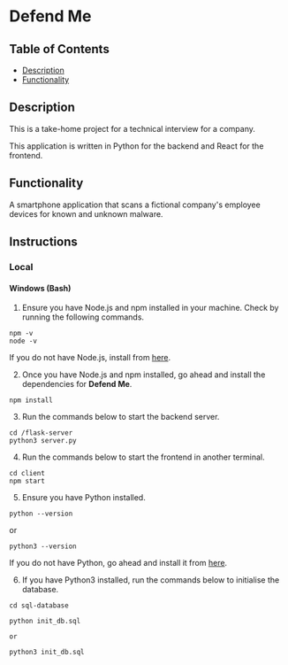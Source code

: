 # Defend Me

## Table of Contents

- [Description](#description)
- [Functionality](#functionality)


## Description

This is a take-home project for a technical interview for a company.

This application is written in Python for the backend and React for the frontend.

## Functionality

A smartphone application that scans a fictional company's employee devices for known and unknown malware.

## Instructions

### Local

#### Windows (Bash)

1. Ensure you have Node.js and npm installed in your machine. Check by running the following commands.

```
npm -v
node -v
```

If you do not have Node.js, install from [here](https://nodejs.org/en/download).

2. Once you have Node.js and npm installed, go ahead and install the dependencies for **Defend Me**.

```
npm install
```

3. Run the commands below to start the backend server.

```
cd /flask-server
python3 server.py
```

4. Run the commands below to start the frontend in another terminal.

```
cd client
npm start
```

5. Ensure you have Python installed.

```
python --version
```

or

```
python3 --version
```

If you do not have Python, go ahead and install it from [here](https://www.python.org/).

6. If you have Python3 installed, run the commands below to initialise the database.

```
cd sql-database
```

```
python init_db.sql

or

python3 init_db.sql
```

